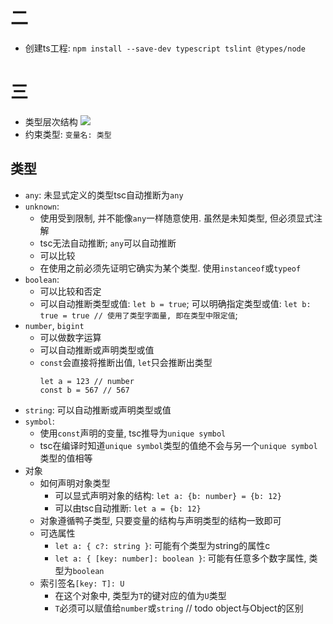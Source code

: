 # 二
* 创建ts工程: `npm install --save-dev typescript tslint @types/node`
# 三
* 类型层次结构
    ![](img-img-ts-programming/ts-class-hierarchical-structure.png)
* 约束类型: `变量名: 类型`
## 类型
* `any`: 未显式定义的类型tsc自动推断为`any`
* `unknown`: 
  * 使用受到限制, 并不能像`any`一样随意使用. 虽然是未知类型, 但必须显式注解
  * tsc无法自动推断; `any`可以自动推断
  * 可以比较
  * 在使用之前必须先证明它确实为某个类型. 使用`instanceof`或`typeof`
* `boolean`: 
  * 可以比较和否定
  * 可以自动推断类型或值: `let b = true`; 可以明确指定类型或值: `let b: true = true // 使用了类型字面量, 即在类型中限定值`; 
* `number`, `bigint`
  * 可以做数字运算
  * 可以自动推断或声明类型或值
  * `const`会直接将推断出值, `let`只会推断出类型
    ```
    let a = 123 // number
    const b = 567 // 567
    ```
* `string`: 可以自动推断或声明类型或值
* `symbol`:
  * 使用`const`声明的变量, tsc推导为`unique symbol`
  * tsc在编译时知道`unique symbol`类型的值绝不会与另一个`unique symbol`类型的值相等
* 对象
  * 如何声明对象类型
    * 可以显式声明对象的结构: `let a: {b: number} = {b: 12}` 
    * 可以由tsc自动推断: `let a = {b: 12}` 
  * 对象遵循鸭子类型, 只要变量的结构与声明类型的结构一致即可
  * 可选属性
    * `let a: { c?: string }`: 可能有个类型为string的属性c
    * `let a: { [key: number]: boolean }`: 可能有任意多个数字属性, 类型为`boolean`
  * 索引签名`[key: T]: U`
    * 在这个对象中, 类型为`T`的键对应的值为`U`类型
    * `T`必须可以赋值给`number`或`string`
// todo object与Object的区别